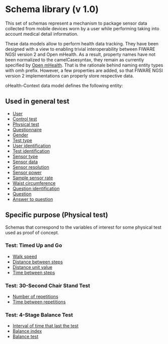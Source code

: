 # Schema library (v 1.0)

This set of schemas represent a mechanism to package sensor data collected from mobile devices worn by a user while performing taking into account medical detail information.

These data models allow to perform health data tracking. They have been designed with a view to enabling trivial interoperability between FIWARE NGSI version 2 and Open mHealth. As a result, property names have not been normalized to the camelCasesyntax, they remain as currently specified by [Open mHealth](http://www.openmhealth.org/). That is the rationale behind naming entity types with omh prefix. However, a few properties are added, so that FIWARE NGSI version 2 implementations can properly store respective data.

oHealth-Context data model defines the following entity:


## Used in general test
* [User](./User/user-1.x.json)
* [Control test](./ClinicalControl/control-test-1.x.json)
* [Physical test](./PhysicalTest/physical-test-1.x.json)
* [Questionnaire](./Questionnaire/questionnaire-1.x.json)
* [Gender](./dataType/gender-1.x.json)
* [Test type](./dataType/test-type-1.x.json)
* [User identification](./dataType/user-identification-1.x.json)
* [Test identification](./dataType/test-identification-1.x.json)
* [Sensor type](./dataType/sensor-type-1.x.json)
* [Sensor data](./dataType/sensor-data-1.x.json)
* [Sensor resolution](./dataType/sensor-resolution-1.x.json)
* [Sensor power](./dataType/sensor-power-1.x.json)
* [Sample sensor rate](./dataType/sample-sensor-rate-1.x.json)
* [Waist circumference](./dataType/waist-circumference-1.x.json)
* [Question identification](./dataType/question-identification-1.x.json)
* [Question](./dataType/question-1.x.json)
* [Answer to question](./dataType/answer-to-question-1.x.json)

## Specific purpose (Physical test)

Schemas that correspond to the variables of interest for some physical test used as proof of concept.

### Test: Timed Up and Go 
* [Walk speed](./dataType/walk-speed-1.x.json)
* [Distance between steps](./dataType/step-distance-1.x.json)
* [Distance unit value](./dataType/distance-unit-1.x.json)
* [Time between steps](./dataType/latency-1.x.json)

### Test: 30-Second Chair Stand Test
* [Number of repetitions](./dataType/repetitions-1.x.json)
* [Time between repetitions](./dataType/latency-1.x.json)

### Test: 4-Stage Balance Test
* [Interval of time that last the test](http://www.openmhealth.org/schema/omh/duration-unit-value-1.0.json)
* [Balance index](./dataType/balance-index-1.x.json)
* [Balance test](./dataType/balance-test-1.x.json)